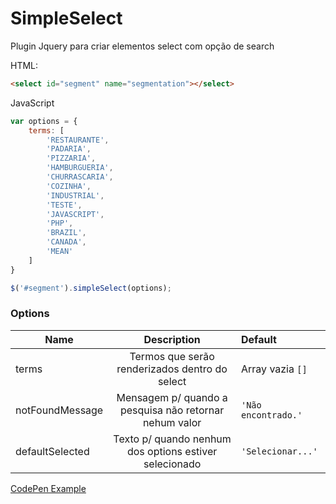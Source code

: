 # SimpleSelect
Plugin Jquery para criar elementos select com opção de search



HTML:
~~~html
<select id="segment" name="segmentation"></select>
~~~

JavaScript
~~~javascript
var options = {
    terms: [
        'RESTAURANTE',
        'PADARIA',
        'PIZZARIA',
        'HAMBURGUERIA',
        'CHURRASCARIA',
        'COZINHA',
        'INDUSTRIAL',
        'TESTE',
        'JAVASCRIPT',
        'PHP',
        'BRAZIL',
        'CANADA',
        'MEAN'
    ]
}

$('#segment').simpleSelect(options);
~~~

### Options

| Name              | Description                                                 | Default            |
| ----------------- |:-----------------------------------------------------------:|:-------------------|
| terms             | Termos que serão renderizados dentro do select              | Array vazia `[]`   |
| notFoundMessage   | Mensagem p/ quando a pesquisa não retornar nehum valor      | `'Não encontrado.'`|
| defaultSelected   | Texto p/ quando nenhum dos options estiver selecionado      | `'Selecionar...'`  |

[CodePen Example](https://codepen.io/jeffersonRibeiro/pen/dmGeGJ)
